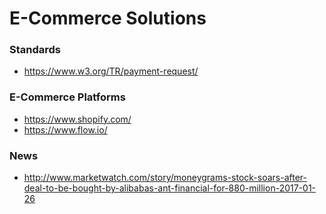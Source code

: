 
E-Commerce Solutions
====


### Standards
* https://www.w3.org/TR/payment-request/



### E-Commerce Platforms
* https://www.shopify.com/
* https://www.flow.io/



### News
* http://www.marketwatch.com/story/moneygrams-stock-soars-after-deal-to-be-bought-by-alibabas-ant-financial-for-880-million-2017-01-26

